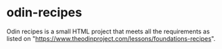 # odin-recipes

Odin recipes is a small HTML project that meets all the requirements as listed on "https://www.theodinproject.com/lessons/foundations-recipes".
